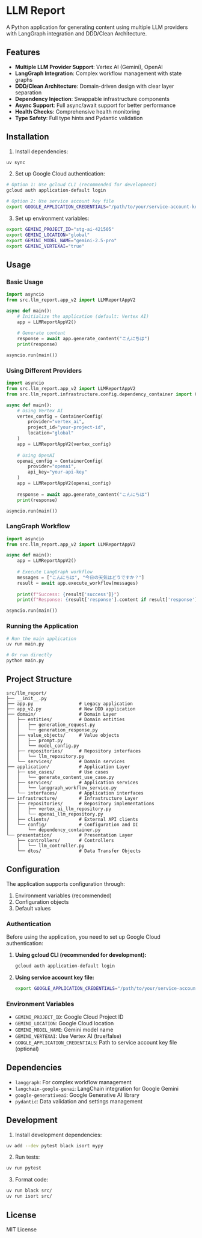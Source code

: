 # LLM Report

A Python application for generating content using multiple LLM providers with LangGraph integration and DDD/Clean Architecture.

## Features

- **Multiple LLM Provider Support**: Vertex AI (Gemini), OpenAI
- **LangGraph Integration**: Complex workflow management with state graphs
- **DDD/Clean Architecture**: Domain-driven design with clear layer separation
- **Dependency Injection**: Swappable infrastructure components
- **Async Support**: Full async/await support for better performance
- **Health Checks**: Comprehensive health monitoring
- **Type Safety**: Full type hints and Pydantic validation

## Installation

1. Install dependencies:
```bash
uv sync
```

2. Set up Google Cloud authentication:
```bash
# Option 1: Use gcloud CLI (recommended for development)
gcloud auth application-default login

# Option 2: Use service account key file
export GOOGLE_APPLICATION_CREDENTIALS="/path/to/your/service-account-key.json"
```

3. Set up environment variables:
```bash
export GEMINI_PROJECT_ID="stg-ai-421505"
export GEMINI_LOCATION="global"
export GEMINI_MODEL_NAME="gemini-2.5-pro"
export GEMINI_VERTEXAI="true"
```

## Usage

### Basic Usage

```python
import asyncio
from src.llm_report.app_v2 import LLMReportAppV2

async def main():
    # Initialize the application (default: Vertex AI)
    app = LLMReportAppV2()
    
    # Generate content
    response = await app.generate_content("こんにちは")
    print(response)

asyncio.run(main())
```

### Using Different Providers

```python
import asyncio
from src.llm_report.app_v2 import LLMReportAppV2
from src.llm_report.infrastructure.config.dependency_container import ContainerConfig

async def main():
    # Using Vertex AI
    vertex_config = ContainerConfig(
        provider="vertex_ai",
        project_id="your-project-id",
        location="global"
    )
    app = LLMReportAppV2(vertex_config)
    
    # Using OpenAI
    openai_config = ContainerConfig(
        provider="openai",
        api_key="your-api-key"
    )
    app = LLMReportAppV2(openai_config)
    
    response = await app.generate_content("こんにちは")
    print(response)

asyncio.run(main())
```

### LangGraph Workflow

```python
import asyncio
from src.llm_report.app_v2 import LLMReportAppV2

async def main():
    app = LLMReportAppV2()
    
    # Execute LangGraph workflow
    messages = ["こんにちは", "今日の天気はどうですか？"]
    result = await app.execute_workflow(messages)
    
    print(f"Success: {result['success']}")
    print(f"Response: {result['response'].content if result['response'] else 'No response'}")

asyncio.run(main())
```

### Running the Application

```bash
# Run the main application
uv run main.py

# Or run directly
python main.py
```

## Project Structure

```
src/llm_report/
├── __init__.py
├── app.py                 # Legacy application
├── app_v2.py              # New DDD application
├── domain/                # Domain Layer
│   ├── entities/          # Domain entities
│   │   ├── generation_request.py
│   │   └── generation_response.py
│   ├── value_objects/     # Value objects
│   │   ├── prompt.py
│   │   └── model_config.py
│   ├── repositories/      # Repository interfaces
│   │   └── llm_repository.py
│   └── services/          # Domain services
├── application/           # Application Layer
│   ├── use_cases/         # Use cases
│   │   └── generate_content_use_case.py
│   ├── services/          # Application services
│   │   └── langgraph_workflow_service.py
│   └── interfaces/        # Application interfaces
├── infrastructure/        # Infrastructure Layer
│   ├── repositories/      # Repository implementations
│   │   ├── vertex_ai_llm_repository.py
│   │   └── openai_llm_repository.py
│   ├── clients/           # External API clients
│   └── config/            # Configuration and DI
│       └── dependency_container.py
└── presentation/          # Presentation Layer
    ├── controllers/       # Controllers
    │   └── llm_controller.py
    └── dtos/              # Data Transfer Objects
```

## Configuration

The application supports configuration through:

1. Environment variables (recommended)
2. Configuration objects
3. Default values

### Authentication

Before using the application, you need to set up Google Cloud authentication:

1. **Using gcloud CLI (recommended for development):**
   ```bash
   gcloud auth application-default login
   ```

2. **Using service account key file:**
   ```bash
   export GOOGLE_APPLICATION_CREDENTIALS="/path/to/your/service-account-key.json"
   ```

### Environment Variables

- `GEMINI_PROJECT_ID`: Google Cloud Project ID
- `GEMINI_LOCATION`: Google Cloud location
- `GEMINI_MODEL_NAME`: Gemini model name
- `GEMINI_VERTEXAI`: Use Vertex AI (true/false)
- `GOOGLE_APPLICATION_CREDENTIALS`: Path to service account key file (optional)

## Dependencies

- `langgraph`: For complex workflow management
- `langchain-google-genai`: LangChain integration for Google Gemini
- `google-generativeai`: Google Generative AI library
- `pydantic`: Data validation and settings management

## Development

1. Install development dependencies:
```bash
uv add --dev pytest black isort mypy
```

2. Run tests:
```bash
uv run pytest
```

3. Format code:
```bash
uv run black src/
uv run isort src/
```

## License

MIT License
